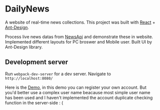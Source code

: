 # DailyNews

A website of real-time news collections.
This project was built with [React](https://reactjs.org/) + [Ant-Design](https://ant.design/).

Process live news datas from [NewsApi](https://newsapi.org/) and demonstrate these in website.
Implemented different layouts for PC broswer and Mobile user.
Built UI by Ant-Design library.


## Development server
Run `webpack-dev-server` for a dev server. Navigate to `http://localhost:8080/`


Here is the [Demo](https://gislu.github.io/DailyNews/index.html#/), in this demo you can register your own account. But you'd better use a complex user name beacause most simple user name has been used and I haven't implemented the account duplicate checking function in the server-side : (

